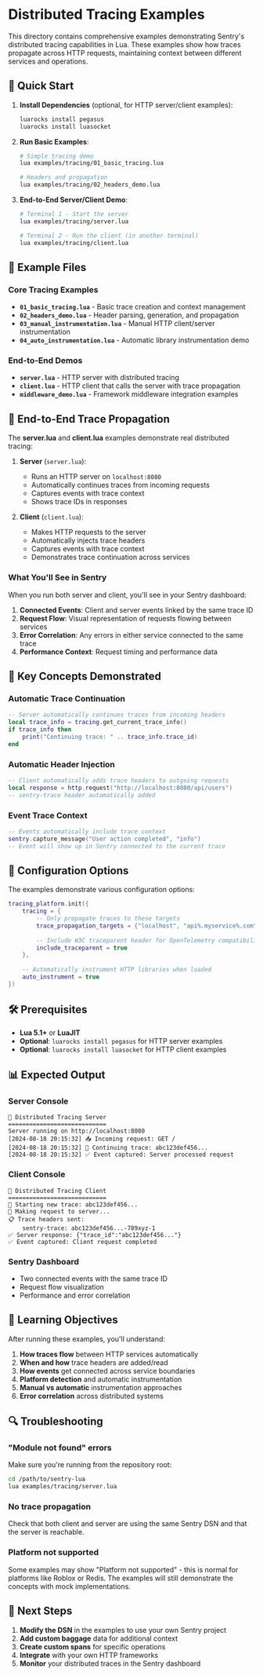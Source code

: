 # Distributed Tracing Examples

This directory contains comprehensive examples demonstrating Sentry's distributed tracing capabilities in Lua. These examples show how traces propagate across HTTP requests, maintaining context between different services and operations.

## 🚀 Quick Start

1. **Install Dependencies** (optional, for HTTP server/client examples):
   ```bash
   luarocks install pegasus
   luarocks install luasocket
   ```

2. **Run Basic Examples**:
   ```bash
   # Simple tracing demo
   lua examples/tracing/01_basic_tracing.lua
   
   # Headers and propagation
   lua examples/tracing/02_headers_demo.lua
   ```

3. **End-to-End Server/Client Demo**:
   ```bash
   # Terminal 1 - Start the server
   lua examples/tracing/server.lua
   
   # Terminal 2 - Run the client (in another terminal)
   lua examples/tracing/client.lua
   ```

## 📁 Example Files

### Core Tracing Examples

- **`01_basic_tracing.lua`** - Basic trace creation and context management
- **`02_headers_demo.lua`** - Header parsing, generation, and propagation
- **`03_manual_instrumentation.lua`** - Manual HTTP client/server instrumentation
- **`04_auto_instrumentation.lua`** - Automatic library instrumentation demo

### End-to-End Demos

- **`server.lua`** - HTTP server with distributed tracing
- **`client.lua`** - HTTP client that calls the server with trace propagation
- **`middleware_demo.lua`** - Framework middleware integration examples

## 🔄 End-to-End Trace Propagation

The **server.lua** and **client.lua** examples demonstrate real distributed tracing:

1. **Server** (`server.lua`):
   - Runs an HTTP server on `localhost:8080`
   - Automatically continues traces from incoming requests
   - Captures events with trace context
   - Shows trace IDs in responses

2. **Client** (`client.lua`):
   - Makes HTTP requests to the server
   - Automatically injects trace headers
   - Captures events with trace context
   - Demonstrates trace continuation across services

### What You'll See in Sentry

When you run both server and client, you'll see in your Sentry dashboard:

1. **Connected Events**: Client and server events linked by the same trace ID
2. **Request Flow**: Visual representation of requests flowing between services  
3. **Error Correlation**: Any errors in either service connected to the same trace
4. **Performance Context**: Request timing and performance data

## 🎯 Key Concepts Demonstrated

### Automatic Trace Continuation
```lua
-- Server automatically continues traces from incoming headers
local trace_info = tracing.get_current_trace_info()
if trace_info then
    print("Continuing trace: " .. trace_info.trace_id)
end
```

### Automatic Header Injection
```lua
-- Client automatically adds trace headers to outgoing requests
local response = http.request("http://localhost:8080/api/users")
-- sentry-trace header automatically added
```

### Event Trace Context
```lua
-- Events automatically include trace context
sentry.capture_message("User action completed", "info")
-- Event will show up in Sentry connected to the current trace
```

## 🔧 Configuration Options

The examples demonstrate various configuration options:

```lua
tracing_platform.init({
    tracing = {
        -- Only propagate traces to these targets
        trace_propagation_targets = {"localhost", "api%.myservice%.com"},
        
        -- Include W3C traceparent header for OpenTelemetry compatibility
        include_traceparent = true
    },
    
    -- Automatically instrument HTTP libraries when loaded
    auto_instrument = true
})
```

## 🛠️ Prerequisites

- **Lua 5.1+** or **LuaJIT**
- **Optional**: `luarocks install pegasus` for HTTP server examples
- **Optional**: `luarocks install luasocket` for HTTP client examples

## 📊 Expected Output

### Server Console
```
🚀 Distributed Tracing Server
============================
Server running on http://localhost:8080
[2024-08-18 20:15:32] 📥 Incoming request: GET /
[2024-08-18 20:15:32] 🔗 Continuing trace: abc123def456...
[2024-08-18 20:15:32] ✅ Event captured: Server processed request
```

### Client Console  
```
🔄 Distributed Tracing Client
============================
🚀 Starting new trace: abc123def456...
📡 Making request to server...
📋 Trace headers sent:
    sentry-trace: abc123def456...-789xyz-1
✅ Server response: {"trace_id":"abc123def456..."}
✅ Event captured: Client request completed
```

### Sentry Dashboard
- Two connected events with the same trace ID
- Request flow visualization
- Performance and error correlation

## 🎯 Learning Objectives

After running these examples, you'll understand:

1. **How traces flow** between HTTP services automatically
2. **When and how** trace headers are added/read
3. **How events** get connected across service boundaries
4. **Platform detection** and automatic instrumentation
5. **Manual vs automatic** instrumentation approaches
6. **Error correlation** across distributed systems

## 🔍 Troubleshooting

### "Module not found" errors
Make sure you're running from the repository root:
```bash
cd /path/to/sentry-lua
lua examples/tracing/server.lua
```

### No trace propagation
Check that both client and server are using the same Sentry DSN and that the server is reachable.

### Platform not supported
Some examples may show "Platform not supported" - this is normal for platforms like Roblox or Redis. The examples will still demonstrate the concepts with mock implementations.

## 🚀 Next Steps

1. **Modify the DSN** in the examples to use your own Sentry project
2. **Add custom baggage** data for additional context
3. **Create custom spans** for specific operations  
4. **Integrate** with your own HTTP frameworks
5. **Monitor** your distributed traces in the Sentry dashboard